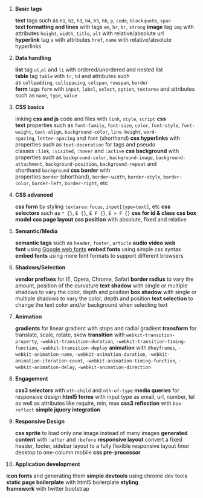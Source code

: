 1. **Basic tags**

    **text** tags such as `h1`, `h2`, `h3`, `h4`, `h5`, `h6`, `p`, `code`, `blockquote`, `span`
    **text formatting and lines** with tags `em`, `hr`, `br`, `strong`
    **image** tag `img` with attributes `height`, `width`, `title`, `alt` with relative/absolute url
    **hyperlink** tag `a` with attributes `href`, `name` with relative/absolute hyperlinks

2. **Data handling**

    **list** tag `ul`,`ol` and `li` with ordered/unordered and nested list
    **table** tag `table` with `tr`, `td` and attributes such as `cellpadding`, `cellspacing`, `colspan`, `rowspan`, `border`
    **form** tags `form` with `input`, `label`, `select`, `option`, `textarea` and attributes such as `name`, `type`, `value`

3. **CSS basics**

    linking **css and js** code and files with `link`, `style`, `script`
    **css text** properties such as `font-family`, `font-size`, `color`, `font-style`, `font-weight`, `text-align`, `background-color`, `line-height`, `word-spacing`, `letter-spacing` and `font` (shorthand)
    **css hyperlinks** with properties such as `text-decoration` for tags and pseudo classes `:link`, `:visited`, `:hover` and `:active`
    **css background** with properties such as `background-color`, `background-image`, `background-attachment`, `background-position`, `background-repeat` and shorthand `background`
    **css border** with properties `border` (shorthand), `border-width`, `border-style`, `border-color`, `border-left`, `border-right`, etc

4. **CSS advanced**

    **css form** by styling `textarea:focus`, `input[type=text]`, etc
    **css selectors** such as `* {}`, `E {}`, `E F {}`, `E > F {}`
    **css for id & class**
    **css box model**
    **css page layout**
    **css position** with absolute, fixed and relative

5. **Semantic/Media**

    **semantic tags** such as `header`, `footer`, `article`
    **audio**
    **video**
    **web font** using [Google web fonts](https://www.google.com/fonts)
    **embed fonts** using simple css syntax
    **embed fonts** using more font formats to support different browsers

6. **Shadows/Selection**

    **vendor prefixes** for IE, Opera, Chrome, Safari
    **border radius** to vary the amount, position of the curvature
    **text shadow** with single or multiple shadows to vary the color, depth and position
    **box shadow** with single or multiple shadows to vary the color, depth and position
    **text selection** to change the text color and/or background when selecting text

7. **Animation**

    **gradients** for linear gradient with stops and radial gradient
    **transform** for translate, scale, rotate, skew
    **transition** with `webkit-transition-property`, `-webkit-transition-duration`, `-webkit-transition-timing-function`, `-webkit-transition-deplay`
    **animation** with `@keyframes`, `-webkit-animation-name`, `-webkit-animation-duration`, `-webkit-animation-iteration-count`, `-webkit-animation-timing-function`, `-webkit-animation-delay`, `-webkit-animation-direction`

8. **Engagement**

    **css3 selectors** with `nth-child` and `nth-of-type`
    **media queries** for responsive design
    **html5 forms** with input type as email, url, number, tel as well as attributes like require, min, max
    **css3 reflection** with `box-reflect`
    **simple jquery integration** 

9. **Responsive Design**

    **css sprite** to load only one image instead of many images
    **generated content** with `:after` and `:before`
    **responsive layout** convert a fixed header, footer, sidebar layout to a fully flexible responsive layout fmor desktop to one-column mobile
    **css pre-processor**  

10. **Application development**

   **icon fonts** and generating them
   **simple devtools** using chrome dev tools
   **static page boilerplate** with html5 boilerplate
   **styling framework** with twitter bootstrap